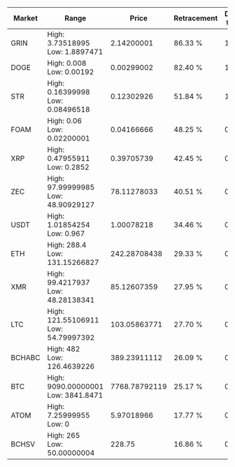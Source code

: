 | Market | Range | Price| Retracement | Doubles to 50% |
| --- | --- | --- | --- | --- |
| GRIN | High: 3.73518995<br />Low: 1.8897471 | 2.14200001 | 86.33 % | 1.31 |
| DOGE | High: 0.008<br />Low: 0.00192 | 0.00299002 | 82.40 % | 1.66 |
| STR | High: 0.16399998<br />Low: 0.08496518 | 0.12302926 | 51.84 % | 1.01 |
| FOAM | High: 0.06<br />Low: 0.02200001 | 0.04166666 | 48.25 % | 0.00 |
| XRP | High: 0.47955911<br />Low: 0.2852 | 0.39705739 | 42.45 % | 0.00 |
| ZEC | High: 97.99999985<br />Low: 48.90929127 | 78.11278033 | 40.51 % | 0.00 |
| USDT | High: 1.01854254<br />Low: 0.967 | 1.00078218 | 34.46 % | 0.00 |
| ETH | High: 288.4<br />Low: 131.15266827 | 242.28708438 | 29.33 % | 0.00 |
| XMR | High: 99.4217937<br />Low: 48.28138341 | 85.12607359 | 27.95 % | 0.00 |
| LTC | High: 121.55106911<br />Low: 54.79997392 | 103.05863771 | 27.70 % | 0.00 |
| BCHABC | High: 482<br />Low: 126.4639226 | 389.23911112 | 26.09 % | 0.00 |
| BTC | High: 9090.00000001<br />Low: 3841.8471 | 7768.78792119 | 25.17 % | 0.00 |
| ATOM | High: 7.25999955<br />Low: 0 | 5.97018966 | 17.77 % | 0.00 |
| BCHSV | High: 265<br />Low: 50.00000004 | 228.75 | 16.86 % | 0.00 |
